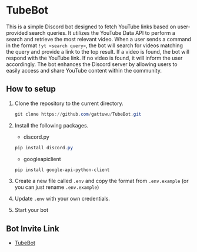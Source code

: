 # TubeBot
This is a simple Discord bot designed to fetch YouTube links based on user-provided search queries. It utilizes the YouTube Data API to perform a search and retrieve the most relevant video. When a user sends a command in the format `!yt <search query>`, the bot will search for videos matching the query and provide a link to the top result. If a video is found, the bot will respond with the YouTube link. If no video is found, it will inform the user accordingly. The bot enhances the Discord server by allowing users to easily access and share YouTube content within the community.

## How to setup
1. Clone the repository to the current directory.
   ```powershell
   git clone https://github.com/gattuwu/TubeBot.git
   ```
   
2. Install the following packages.
   - discord.py
   ```powershell
   pip install discord.py
   ```
   - googleapiclient
   ```powershell
   pip install google-api-python-client
   ```
   
3. Create a new file called `.env` and copy the format from `.env.example` (or you can just rename `.env.example`)

4. Update `.env` with your own credentials.

5. Start your bot

## Bot Invite Link
- [TubeBot](https://discord.com/oauth2/authorize?scope=bot&permissions=8&client_id=1120947722090975294)
